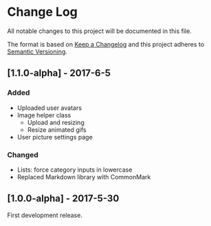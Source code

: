 # Change Log
All notable changes to this project will be documented in this file.

The format is based on [Keep a Changelog](http://keepachangelog.com/)
and this project adheres to [Semantic Versioning](http://semver.org/).

## [1.1.0-alpha] - 2017-6-5
### Added
- Uploaded user avatars
- Image helper class
    - Upload and resizing
    - Resize animated gifs
- User picture settings page
### Changed
- Lists: force category inputs in lowercase
- Replaced Markdown library with CommonMark

## [1.0.0-alpha] - 2017-5-30
First development release.
